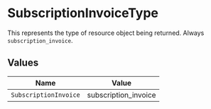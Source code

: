 # SubscriptionInvoiceType

This represents the type of resource object being returned. Always `subscription_invoice`.


## Values

| Name                  | Value                 |
| --------------------- | --------------------- |
| `SubscriptionInvoice` | subscription_invoice  |